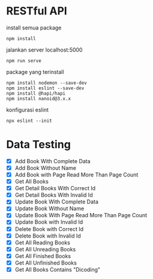 # RESTful API

install semua package

```
npm install
```

jalankan server localhost:5000

```
npm run serve
```

package yang terinstall

```
npm install nodemon --save-dev
npm install eslint --save-dev
npm install @hapi/hapi
npm install nanoid@3.x.x
```

konfigurasi eslint

```
npx eslint --init
```

# Data Testing

- [x] Add Book With Complete Data
- [x] Add Book Without Name
- [x] Add Book with Page Read More Than Page Count
- [x] Get All Books
- [x] Get Detail Books With Correct Id
- [x] Get Detail Books With Invalid Id
- [x] Update Book With Complete Data
- [x] Update Book Without Name
- [x] Update Book With Page Read More Than Page Count
- [x] Update Book with Invalid Id
- [x] Delete Book with Correct Id
- [x] Delete Book with Invalid Id
- [x] Get All Reading Books
- [x] Get All Unreading Books
- [x] Get All Finished Books
- [x] Get All Unfinished Books
- [x] Get All Books Contains "Dicoding"

